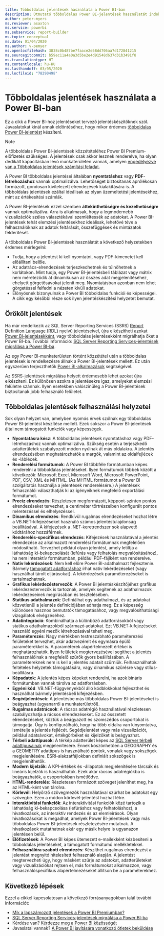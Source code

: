 ```yaml
---
title: Többoldalas jelentések használata a Power BI-ban
description: Útmutató többoldalas Power BI-jelentések használatát indokló helyzetekhez.
author: peter-myers
ms.reviewer: asaxton
ms.service: powerbi
ms.subservice: report-builder
ms.topic: conceptual
ms.date: 01/04/2020
ms.author: v-pemyer
ms.openlocfilehash: 3838c0b487be7faace2e58dd706aa7d172841215
ms.sourcegitcommit: b59ec11a4a0a3d5be2e4d91548d637d31b3491f8
ms.translationtype: HT
ms.contentlocale: hu-HU
ms.lasthandoff: 03/05/2020
ms.locfileid: "78290498"
---
```

# <a name="when-to-use-paginated-reports-in-power-bi"></a>Többoldalas jelentések használata a Power BI-ban

Ez a cikk a Power BI-hoz jelentéseket tervező jelentéskészítőknek szól. Javaslatokat kínál annak eldöntéséhez, hogy mikor érdemes [többoldalas Power BI-jelentést](../paginated-reports-report-builder-power-bi.md) készíteni.

> [!NOTE]
> A többoldalas Power BI-jelentések közzétételéhez Power BI Premium-előfizetés szükséges. A jelentések csak akkor lesznek renderelve, ha olyan dedikált kapacitásban lévő munkaterületen vannak, amelyen [engedélyezve van a Többoldalas jelentések számítási feladat](../service-admin-premium-workloads.md#paginated-reports).

A Power BI többoldalas jelentései általában **nyomtatáshoz** vagy **PDF-létrehozáshoz** vannak optimalizálva. Lehetőséget biztosítanak aprólékosan formázott, gondosan kivitelezett elrendezések kialakítására is. A többoldalas jelentések ezáltal ideálisak az olyan üzemeltetési jelentésekhez, mint az értékesítési számlák.

A Power BI-jelentések ezzel szemben **áttekinthetőségre és kezelhetőségre** vannak optimalizálva. Arra is alkalmasak, hogy a legmodernebb vizualizációk széles választékával szemléltessék az adatokat. A Power BI-jelentések tehát elemzési jelentésekhez ideálisak, lehetővé téve a felhasználóknak az adatok feltárását, összefüggések és mintázatok felderítését.

A többoldalas Power BI-jelentések használatát a következő helyzetekben érdemes mérlegelni:

- Tudja, hogy a jelentést ki kell nyomtatni, vagy PDF-kimenetet kell előállítani belőle.
- Az adatrács-elrendezések terjeszkedhetnek és túlnőhetnek a korlátokon. Mint tudja, egy Power BI-jelentésbeli táblázat vagy mátrix nem méreteződik át dinamikusan az összes adat megjelenítéséhez, ehelyett görgetősávokat jelenít meg. Nyomtatásban azonban nem lehet görgetéssel felfedni a nézeten kívüli adatokat.
- Előnyösnek bizonyulnak a Power BI többoldalas funkciói és képességei. A cikk egy későbbi része sok ilyen jelentéskészítési helyzetet bemutat.

## <a name="legacy-reports"></a>Örökölt jelentések

Ha már rendelkezik az SQL Server Reporting Services (SSRS) [Report Definition Language (RDL)](/sql/reporting-services/reports/report-definition-language-ssrs) nyelvű jelentéseivel, újra elkészítheti azokat [Power BI-jelentésekként](../consumer/end-user-reports.md), vagy többoldalas jelentésekként migrálhatja őket a Power BI-ba. További információ: [SQL Server Reporting Services-jelentések migrálása a Power BI-ba](migrate-ssrs-reports-to-power-bi.md).

Az egy Power BI-munkaterületen történt közzététel után a többoldalas jelentések is rendelkezésre állnak a Power BI-jelentések mellett. Ez után egyszerűen terjeszthetők [Power BI-alkalmazások](../service-create-distribute-apps.md) segítségével.

Az SSRS-jelentések migrálása helyett érdemesebb lehet azokat újra elkészíteni. Ez különösen azokra a jelentésekre igaz, amelyeket elemzési felületre szánnak. Ilyen esetekben valószínűleg a Power BI-jelentések biztosítanak jobb felhasználó felületet.

## <a name="paginated-report-scenarios"></a>Többoldalas jelentések felhasználási helyzetei

Sok olyan helyzet van, amelyben nyomós érvek szólnak egy többoldalas Power BI-jelentést készítése mellett. Ezek sokszor a Power BI-jelentések által nem támogatott funkciók vagy képességek.

- **Nyomtatásra kész**: A többoldalas jelentések nyomtatáshoz vagy PDF-létrehozáshoz vannak optimalizálva. Szükség esetén a terjeszkedő adatterületek szabályozott módon nyúlnak át más oldalakra. A jelentés elrendezésében meghatározhatók a margók, valamint az oldalfejlécek és -láblécek.
- **Renderelési formátumok**: A Power BI többféle formátumban képes renderelni a többoldalas jelentéseket. Ilyen formátumok többek között a következők: Microsoft Excel, Microsoft Word, Microsoft PowerPoint, PDF, CSV, XML és MHTML. (Az MHTML formátumot a Power BI szolgáltatás használja a jelentések renderelésére.) A jelentések felhasználói választhatják ki az igényeiknek megfelelő exportálási formátumot.
- **Precíz elrendezés**: Részletesen megformázott, képpont-szinten pontos elrendezéseket tervezhet, a centiméter törtrészeiben konfigurált pontos méretezéssel és elhelyezéssel.
- **Dinamikus elrendezés**: Rendkívül rugalmas elrendezéseket hozhat létre a VB.NET-kifejezéseket használó számos jelentéstulajdonság beállításával. A kifejezések a .NET-keretrendszer sok alapvető kódtárához hozzáférnek.
- **Renderelés-specifikus elrendezés**: Kifejezések használatával a jelentés elrendezése az alkalmazott renderelési formátumnak megfelelően módosítható. Tervezhet például olyan jelentést, amely letiltja a láthatóság ki-bekapcsolását (lefúrás vagy felhatolás megvalósításához), ha nem interaktív formátumban, például PDF-fájlként van renderelve.
- **Natív lekérdezések**: Nem kell előre Power BI-adathalmazt fejlesztenie. Bármely [támogatott adatforráshoz](../paginated-reports-data-sources.md) írhat natív lekérdezéseket (vagy használhat tárolt eljárásokat). A lekérdezések paraméterezéseket is tartalmazhatnak.
- **Grafikus lekérdezéstervezők**: A Power BI jelentéskészítőjéhez grafikus lekérdezéstervezők is tartoznak, amelyek segítenek az adathalmazok lekérdezéseinek megírásában és tesztelésében.
- **Statikus adathalmazok**: Definiálhat egy adathalmazt, és az adatokat közvetlenül a jelentés definíciójában adhatja meg. Ez a képesség különösen hasznos bemutatók támogatásához, vagy megvalósíthatósági vizsgálatok elvégzéséhez.
- **Adatintegráció**: Kombinálhatja a különböző adatforrásokból vagy statikus adathalmazokból származó adatokat. Ezt VB.NET-kifejezéseket használó egyéni mezők létrehozásával teheti meg.
- **Paraméterezés**: Nagy mértékben testreszabható paraméterezési felületeket tervezhet, akár adatvezérelt és egymásra épülő paraméterekkel is. A paraméterek alapértelmezett értékei is meghatározhatók. Ilyen felületek megtervezésével segíthet a jelentés felhasználóinak a megfelelő szűrők gyors beállításában. A paramétereknek nem is kell a jelentés adatait szűrniük. Felhasználhatók feltételes helyzetek támogatására, vagy dinamikus szűrésre vagy stílus-beállításra.
- **Képadatok**: A jelentés képes képeket renderelni, ha azok bináris formátumban vannak tárolva az adatforrásban.
- **Egyéni kód**: VB.NET-függvényekből álló kódblokkokat fejleszthet és használhat bármely jelentésbeli kifejezésben.
- **Segédjelentések**: A jelentésbe más többoldalas Power BI-jelentéseket is beágyazhat (ugyanarról a munkaterületről).
- **Rugalmas adatrácsok**: A rácsos adatrégió használatával részletesen szabályozhatja a rácsos elrendezéseket. Ez az összetett elrendezéseket, köztük a beágyazott és szomszédos csoportokat is támogatja. Úgy is konfigurálható, hogy ha több oldalra van kinyomtatva, ismételje a jelentés fejlécét. Segédjelentést vagy más vizualizációt, például adatsávokat, értékgörbéket és kijelzőket is beágyazhat.
- **Térbeli adattípusok**: A térkép adatterület képes az [SQL Server térbeli adattípusainak](/sql/relational-databases/spatial/spatial-data-sql-server) megjelenítésére. Ennek köszönhetően a GEOGRAPHY és a GEOMETRY adattípus is használható pontok, vonalak vagy sokszögek megjelenítésére. ESRI-alakzatfájlokban definiált sokszögek is megjeleníthetők.
- **Modern kijelzők**: A KPI-értékek és -állapotok megjelenítésére tárcsák és lineáris kijelzők is használhatók. Ezek akár rácsos adatrégiókba is beágyazhatók, a csoportokban ismétlődve.
- **HTML-renderelés**: Részletesen formázott szöveget jeleníthet meg, ha az HTML-ként van tárolva.
- **Körlevél**: Helyőrző szövegmezők használatával szúrhat be adatokat egy szövegbe. Ezen a módon körlevél-jelentést hozhat létre.
- **Interaktivitási funkciók**: Az interaktivitási funkciók közé tartozik a láthatóság ki-bekapcsolása (lefúráshoz vagy felhatoláshoz), a hivatkozások, az interaktív rendezés és az elemleírások. Olyan hivatkozásokat is megadhat, amelyek Power BI-jelentések vagy más többoldalas Power BI-jelentések részletezésére mutatnak. A hivatkozások mutathatnak akár egy másik helyre is ugyanazon jelentésen belül.
- **Előfizetések**: A Power BI képes ütemezett e-mailekként kézbesíteni a többoldalas jelentéseket, a támogatott formátumú mellékletekkel.
- **Felhasználóra szabott elrendezés**: Készíthet rugalmas elrendezést a jelentést megnyitó hitelesített felhasználó alapján. A jelentést megtervezheti úgy, hogy másként szűrje az adatokat, adatterületeket vagy vizualizációkat rejtsen el, más formátumokat alkalmazzon, vagy felhasználóspecifikus alapértelmezéseket állítson be a paraméterekhez.

## <a name="next-steps"></a>Következő lépések

Ezzel a cikkel kapcsolatosan a következő forrásanyagokban talál további információt:

- [Mik a lapszámozott jelentések a Power BI Premiumban?](../paginated-reports-report-builder-power-bi.md)
- [SQL Server Reporting Services-jelentések migrálása a Power BI-ba](migrate-ssrs-reports-to-power-bi.md)
- Kérdése van? [Kérdezze meg a Power BI közösségét](https://community.powerbi.com/)
- Javaslatai vannak? [A Power BI javítására vonatkozó ötletek beküldése](https://ideas.powerbi.com/)
